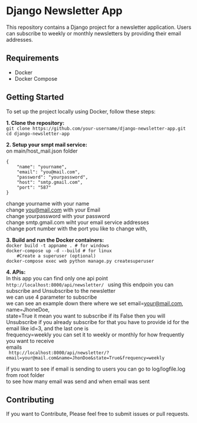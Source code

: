 # Django Newsletter App

This repository contains a Django project for a newsletter application. Users can subscribe to weekly or monthly newsletters by providing their email addresses.

## Requirements

- Docker
- Docker Compose

## Getting Started

To set up the project locally using Docker, follow these steps:

**1. Clone the repository:**<br>
   ``git clone https://github.com/your-username/django-newsletter-app.git``<br>
   ``cd django-newsletter-app``<br>

**2. Setup your smpt mail service:** <br>
on main/host_mail.json folder<br>

```
{  
    "name": "yourname",
    "email": "you@mail.com",
    "password": "yourpassword",
    "host": "smtp.gmail.com",
    "port": "587"
}
```

change yourname with your name<br>
change you@mail.com with your Email<br>
change yourpassword with your password<br>
change smtp.gmail.com wiht your email service addresses<br>
change port number with the port you like to change with,<br>

**3. Build and run the Docker containers:**<br>
``docker build -t appname . # for windows``<br>
``docker-compose up -d --build # for linux``<br>
``    #Create a superuser (optional)``<br>
``docker-compose exec web python manage.py createsuperuser``<br>

**4. APis:** <br>
In this app you can find only one api point
``http://localhost:8000/api/newsletter/ ``
using this endpoin you can subscribe and Unsubscribe to the newsletter <br> 
we can use 4 parameter to subscribe <br>
we can see an example down there where we set email=your@mail.com, name=JhoneDoe, <br> 
state=True it mean you want to subscribe if its False then you will Unsubscribe if you already subscribe for that you have to provide id for the email like id=3, and the last one is<br>
frequency=weekly you can set it to weekly or monthly for how frequently you want to receive<br> emails <br>
`` http://localhost:8000/api/newsletter/?email=your@mail.com&name=JhonDoe&state=True&frequency=weekly``

if you want to see if email is sending to users you can go to log/logfile.log from root folder<br> 
to see how many email was send and when email was sent <br>


## Contributing <br>
If you want to Contribute, Please feel free to submit issues or pull requests.